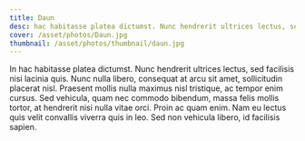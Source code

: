 ```yaml
---
title: Daun
desc: hac habitasse platea dictumst. Nunc hendrerit ultrices lectus, sed facilisis nisi lacinia quis.
cover: /asset/photos/Daun.jpg
thumbnail: /asset/photos/thumbnail/daun.jpg
---
```

In hac habitasse platea dictumst. Nunc hendrerit ultrices lectus, sed facilisis nisi lacinia quis. Nunc nulla libero, consequat at arcu sit amet, sollicitudin placerat nisl. Praesent mollis nulla maximus nisl tristique, ac tempor enim cursus. Sed vehicula, quam nec commodo bibendum, massa felis mollis tortor, at hendrerit nisi nulla vitae orci. Proin ac quam enim. Nam eu lectus quis velit convallis viverra quis in leo. Sed non vehicula libero, id facilisis sapien.